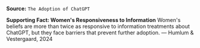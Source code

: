 **Source:** `The Adoption of ChatGPT`

**Supporting Fact: Women's Responsiveness to Information**
Women's beliefs are more than twice as responsive to information treatments about ChatGPT, but they face barriers that prevent further adoption. — Humlum & Vestergaard, 2024
